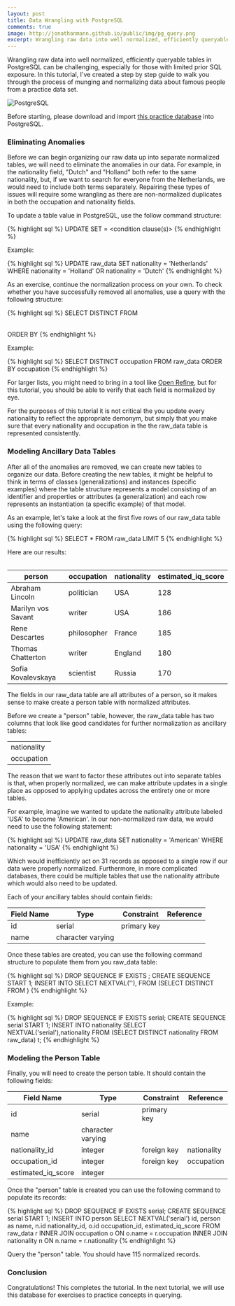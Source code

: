 ```yaml
---
layout: post
title: Data Wrangling with PostgreSQL
comments: true
image: http://jonathanmann.github.io/public/img/pg_query.png
excerpt: Wrangling raw data into well normalized, efficiently queryable tables in PostgreSQL can be challenging, especially for those with limited prior SQL exposure. In this tutorial, I've created a step by step guide to walk you through the process of munging and normalizing data about famous people from a practice data set.
---
```


Wrangling raw data into well normalized, efficiently queryable tables in PostgreSQL can be challenging, especially for those with limited prior SQL exposure. In this tutorial, I've created a step by step guide to walk you through the process of munging and normalizing data about famous people from a practice data set. 

![PostgreSQL](http://jonathanmann.github.io/public/img/pg_query.png)

Before starting, please download and import [this practice database](https://github.com/jonathanmann/blog_examples/tree/master/PostgreSQL/famous_people) into PostgreSQL.

### Eliminating Anomalies

Before we can begin organizing our raw data up into separate normalized tables, we will need to eliminate the anomalies in our data. For example, in the nationality field, "Dutch" and "Holland" both refer to the same nationality, but, if we want to search for everyone from the Netherlands, we would need to include both terms separately. Repairing these types of issues will require some wrangling as there are non-normalized duplicates in both the occupation and nationality fields.

To update a table value in PostgreSQL, use the follow command structure:

{% highlight sql %}
UPDATE <table name>
SET <column name> = <new value>
<condition clause(s)>
{% endhighlight %}

Example:

{% highlight sql %}
UPDATE raw_data
SET nationality = 'Netherlands'
WHERE nationality = 'Holland'
OR nationality = 'Dutch'
{% endhighlight %}

As an exercise, continue the normalization process on your own. To check whether you have successfully removed all anomalies, use a query with the following structure:

{% highlight sql %}
SELECT DISTINCT <column name> FROM <table name> ORDER BY <column name>
{% endhighlight %}

Example:

{% highlight sql %}
SELECT DISTINCT occupation FROM raw_data ORDER BY occupation
{% endhighlight %}

For larger lists, you might need to bring in a tool like [Open Refine](http://openrefine.org/), but for this tutorial, you should be able to verify that each field is normalized by eye.

For the purposes of this tutorial it is not critical the you update every nationality to reflect the appropriate demonym, but simply that you make sure that every nationality and occupation in the the raw_data table is represented consistently.

### Modeling Ancillary Data Tables

After all of the anomalies are removed, we can create new tables to organize our data. Before creating the new tables, it might be helpful to think in terms of classes (generalizations) and instances (specific examples) where the table structure represents a model consisting of an identifier and properties or attributes (a generalization) and each row represents an instantiation (a specific example) of that model.

As an example, let's take a look at the first five rows of our raw_data table using the following query: 

{% highlight sql %}
SELECT * FROM raw_data LIMIT 5
{% endhighlight %}

Here are our results:

<table>
  <thead>
    <tr>
      <th>person</th>
	  <th>occupation</th>
	  <th>nationality</th>
	  <th>estimated_iq_score</th>
    </tr>
  </thead>
  <tbody>
    <tr>
      <td>Abraham Lincoln</td>
	  <td>politician</td>
      <td>USA</td>
	  <td>128</td>
    </tr>
    <tr>
      <td>Marilyn vos Savant</td>
	  <td>writer</td>
      <td>USA</td>
	  <td>186</td>
    </tr>
    <tr>
      <td>Rene Descartes</td>
	  <td>philosopher</td>
      <td>France</td>
	  <td>185</td>
    </tr>
    <tr>
      <td>Thomas Chatterton</td>
	  <td>writer</td>
      <td>England</td>
	  <td>180</td>
    </tr>
	<tr>
      <td>Sofia Kovalevskaya</td>
	  <td>scientist</td>
      <td>Russia</td>
	  <td>170</td>
    </tr>
  </tbody>
</table>

The fields in our raw_data table are all attributes of a person, so it makes sense to make create a person table with normalized attributes.

Before we create a "person" table, however, the raw_data table has two columns that look like good candidates for further normalization as ancillary tables:

<table>
  <tbody>
    <tr>
      <td>nationality</td>
	</tr>
    <tr>
      <td>occupation</td>
	</tr>
  </tbody>
</table>

The reason that we want to factor these attributes out into separate tables is that, when properly normalized, we can make attribute updates in a single place as opposed to applying updates across the entirety one or more tables. 

For example, imagine we wanted to update the nationality attribute labeled 'USA' to become 'American'. In our non-normalized raw data, we would need to use the following statement:

{% highlight sql %}
UPDATE raw_data
SET nationality = 'American'
WHERE nationality = 'USA'
{% endhighlight %}

Which would inefficiently act on 31 records as opposed to a single row if our data were properly normalized. Furthermore, in more complicated databases, there could be multiple tables that use the nationality attribute which would also need to be updated.

Each of your ancillary tables should contain fields:

<table>
  <thead>
    <tr>
      <th>Field Name</th>
	  <th>Type</th>
	  <th>Constraint</th>
	  <th>Reference</th>
    </tr>
  </thead>
  <tbody>
    <tr>
      <td>id</td>
	  <td>serial</td>
      <td>primary key</td>
	  <td></td>
    </tr>
    <tr>
      <td>name</td>
	  <td>character varying</td>
      <td></td>
      <td></td>
    </tr>
  </tbody>
</table>

Once these tables are created, you can use the following command structure to populate them from you raw_data table:

{% highlight sql %}
DROP SEQUENCE IF EXISTS <sequence name>;
CREATE SEQUENCE <sequence name> START 1;
INSERT INTO <destination table>
SELECT NEXTVAL('<sequence name>'),<column name> FROM (SELECT DISTINCT <column name> FROM <origin table>) <subquery alias>
{% endhighlight %}

Example:

{% highlight sql %}
DROP SEQUENCE IF EXISTS serial;
CREATE SEQUENCE serial START 1;
INSERT INTO nationality
SELECT NEXTVAL('serial'),nationality FROM (SELECT DISTINCT nationality FROM raw_data) t;
{% endhighlight %}

### Modeling the Person Table

Finally, you will need to create the person table. It should contain the following fields:

<table>
  <thead>
    <tr>
      <th>Field Name</th>
	  <th>Type</th>
	  <th>Constraint</th>
	  <th>Reference</th>
    </tr>
  </thead>
  <tbody>
    <tr>
      <td>id</td>
	  <td>serial</td>
      <td>primary key</td>
	  <td></td>
    </tr>
    <tr>
      <td>name</td>
	  <td>character varying</td>
      <td></td>
      <td></td>
    </tr>
    <tr>
      <td>nationality_id</td>
	  <td>integer</td>
      <td>foreign key</td>
      <td>nationality</td>
    </tr>
    <tr>
      <td>occupation_id</td>
	  <td>integer</td>
      <td>foreign key</td>
      <td>occupation</td>
    </tr>
    <tr>
      <td>estimated_iq_score</td>
	  <td>integer</td>
      <td></td>
      <td></td>
    </tr>
  </tbody>
</table>

Once the "person" table is created you can use the following command to populate its records:

{% highlight sql %}
DROP SEQUENCE IF EXISTS serial;
CREATE SEQUENCE serial START 1;
INSERT INTO person
SELECT NEXTVAL('serial') id, person as name, n.id nationality_id, o.id occupation_id, estimated_iq_score 
FROM raw_data r
INNER JOIN occupation o ON o.name = r.occupation
INNER JOIN nationality n ON n.name = r.nationality
{% endhighlight %}

Query the "person" table. You should have 115 normalized records.

### Conclusion

Congratulations! This completes the tutorial. In the next tutorial, we will use this database for exercises to practice concepts in querying. 

